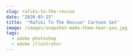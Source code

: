 ```yaml
---
slug: rafiki-to-the-rescue
date: "2020-03-15"
title: '"Rafiki To The Rescue" Cartoon Set'
image: /images/snapshot-make-them-hear-you.jpg
tags:
  - adobe photoshop
  - adobe illustrator
---
```




